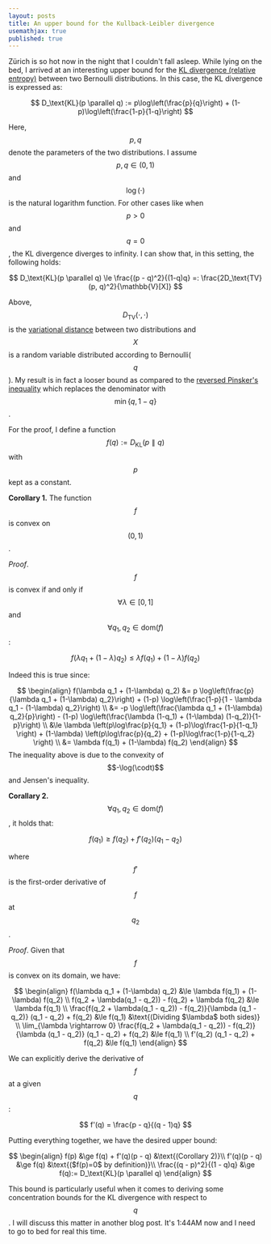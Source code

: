 ```yaml
---
layout: posts
title: An upper bound for the Kullback-Leibler divergence 
usemathjax: true
published: true
---
```


Zürich is so hot now in the night that I couldn't fall asleep.
While lying on the bed, I arrived at an interesting upper bound for the [KL divergence (relative entropy)](https://en.wikipedia.org/wiki/Kullback%E2%80%93Leibler_divergence) between two Bernoulli distributions.
In this case, the KL divergence is expressed as:

$$
    D_\text{KL}(p \parallel q) := p\log\left(\frac{p}{q}\right) + (1-p)\log\left(\frac{1-p}{1-q}\right)
$$

Here, $$p, q$$ denote the parameters of the two distributions.
I assume $$p, q \in (0, 1)$$ and $$\log(\cdot)$$ is the natural logarithm function.
For other cases like when $$p>0$$ and $$q=0$$, the KL divergence diverges to infinity.
I can show that, in this setting, the following holds:

$$
    D_\text{KL}(p \parallel q) \le \frac{(p - q)^2}{(1-q)q} =: \frac{2D_\text{TV}(p, q)^2}{\mathbb{V}[X]}
$$

Above, $$D_\text{TV}(\cdot, \cdot)$$ is the [variational distance](https://en.wikipedia.org/wiki/Total_variation_distance_of_probability_measures) between two distributions and $$X$$ is a random variable distributed according to Bernoulli($$q$$).
My result is in fact a looser bound as compared to the [reversed Pinsker's inequality](https://en.wikipedia.org/wiki/Pinsker%27s_inequality) which replaces the denominator with $$\min \{q, 1-q\}$$.

For the proof, I define a function $$f(q):=D_\text{KL}(p \parallel q)$$ with $$p$$ kept as a constant.

**Corollary 1.**
The function $$f$$ is convex on $$(0, 1)$$.

_Proof_.
$$f$$ is convex if and only if $$\forall \lambda \in [0, 1]$$ and $$\forall q_1, q_2 \in \text{dom}(f)$$:

$$
    f(\lambda q_1 + (1-\lambda) q_2) \le \lambda f(q_1) + (1-\lambda) f(q_2)
$$

Indeed this is true since:

$$
\begin{align}
    f(\lambda q_1 + (1-\lambda) q_2) &= p \log\left(\frac{p}{\lambda q_1 + (1-\lambda) q_2}\right) + (1-p) \log\left(\frac{1-p}{1 - \lambda q_1 - (1-\lambda) q_2}\right) \\
    &= -p \log\left(\frac{\lambda q_1 + (1-\lambda) q_2}{p}\right) - (1-p) \log\left(\frac{\lambda (1-q_1) + (1-\lambda) (1-q_2)}{1-p}\right) \\ 
    &\le \lambda \left(p\log\frac{p}{q_1} + (1-p)\log\frac{1-p}{1-q_1} \right) + (1-\lambda) \left(p\log\frac{p}{q_2} + (1-p)\log\frac{1-p}{1-q_2} \right) \\
    &= \lambda f(q_1) + (1-\lambda) f(q_2)
\end{align}
$$
The inequality above is due to the convexity of $$-\log(\codt)$$ and Jensen's inequality.

**Corallary 2.**
$$\forall q_1, q_2 \in \text{dom}(f)$$, it holds that:

$$
    f(q_1) \ge f(q_2) + f'(q_2)(q_1 - q_2)
$$

where $$f'$$ is the first-order derivative of $$f$$ at $$q_2$$.

_Proof_.
Given that $$f$$ is convex on its domain, we have:

$$
\begin{align}
    f(\lambda q_1 + (1-\lambda) q_2) &\le \lambda f(q_1) + (1-\lambda) f(q_2) \\
    f(q_2 + \lambda(q_1 - q_2)) - f(q_2) + \lambda f(q_2) &\le \lambda f(q_1) \\
    \frac{f(q_2 + \lambda(q_1 - q_2)) - f(q_2)}{\lambda (q_1 - q_2)} (q_1 - q_2) + f(q_2) &\le f(q_1) &\text{(Dividing $\lambda$ both sides)} \\
    \lim_{\lambda \rightarrow 0} \frac{f(q_2 + \lambda(q_1 - q_2)) - f(q_2)}{\lambda (q_1 - q_2)} (q_1 - q_2) + f(q_2) &\le f(q_1) \\
    f'(q_2) (q_1 - q_2) + f(q_2) &\le f(q_1)
\end{align}
$$

We can explicitly derive the derivative of $$f$$ at a given $$q$$:

$$
    f'(q) = \frac{p - q}{(q - 1)q}
$$

Putting everything together, we have the desired upper bound:

$$
\begin{align}
    f(p) &\ge f(q) + f'(q)(p - q) &\text{(Corollary 2)}\\
    f'(q)(p - q) &\ge f(q) &\text{($f(p)=0$ by definition)}\\
    \frac{(q - p)^2}{(1 - q)q} &\ge f(q):= D_\text{KL}(p \parallel q)
\end{align}
$$

This bound is particularly useful when it comes to deriving some concentration bounds for the KL divergence with respect to $$q$$.
I will discuss this matter in another blog post.
It's 1:44AM now and I need to go to bed for real this time.
